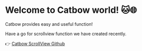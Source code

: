 # Welcome to Catbow world! 🐱🌐

Catbow provides easy and useful function!

Have a go for scrollview function we have created recently.

👉 [Catbow ScrollView Github](https://github.com/catbow/react-catbow-scrollview)
